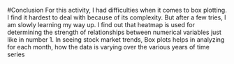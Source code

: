 #Conclusion
For this activity, I had difficulties when it comes to box plotting. I find it hardest to deal with because of its complexity. But after a few tries, I am slowly learning my way up. I find out that heatmap is used for determining the strength of relationships between numerical variables just like in number 1. In seeing stock market trends, Box plots helps in analyzing for each month, how the data is varying over the various years of time series
